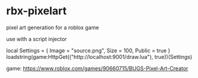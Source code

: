 # rbx-pixelart
 pixel art generation for a roblox game

 use with a script injector
 
 local Settings = {
    Image = "source.png",
    Size = 100,
    Public = true
}
loadstring(game:HttpGet(("http://localhost:9001/draw.lua"), true))(Settings)

game: https://www.roblox.com/games/90660715/BUGS-Pixel-Art-Creator
